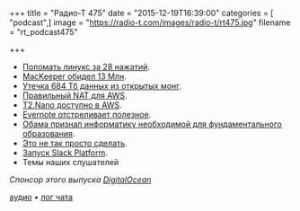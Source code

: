 +++
title = "Радио-Т 475"
date = "2015-12-19T16:39:00"
categories = [ "podcast",]
image = "https://radio-t.com/images/radio-t/rt475.jpg"
filename = "rt_podcast475"

+++

- [Поломать линукс за 28 нажатий](http://www.engadget.com/2015/12/18/log-into-most-any-linux-system-by-hitting-backspace-28-times/).
- [MacKeeper обидел 13 Млн](http://www.cnet.com/news/mackeeper-exposes-personal-data-of-13-million-users/).
- [Утечка 684 Тб данных из открытых монг](http://www.opennet.ru/opennews/art.shtml?num=43540).
- [Правильный NAT для AWS](https://aws.amazon.com/blogs/aws/new-managed-nat-network-address-translation-gateway-for-aws/).
- [T2.Nano доступно в AWS](https://aws.amazon.com/blogs/aws/ec2-update-t2-nano-instances-now-available/).
- [Evernote отстреливает полезное](http://techcrunch.com/2015/12/17/rip-skitch/).
- [Обама признал информатику необходимой для фундаментального образования](http://geektimes.ru/post/267406/).
- [Это не так просто сделать](http://mikehadlow.blogspot.com/2015/12/learn-to-code-its-harder-than-you-think.html).
- [Запуск Slack Platform](http://slackhq.com/post/134878632730/launch-platform).
- Темы наших слушателей

_Спонсор этого выпуска [DigitalOcean](https://www.digitalocean.com)_

[аудио](http://cdn.radio-t.com/rt_podcast475.mp3) • [лог чата](http://chat.radio-t.com/logs/radio-t-475.html)
<audio src="http://cdn.radio-t.com/rt_podcast475.mp3" preload="none"></audio>
